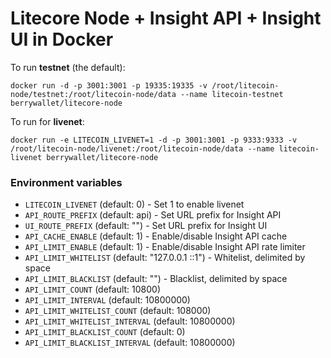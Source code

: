 Litecore Node + Insight API + Insight UI in Docker
=========

To run **testnet** (the default):

`docker run -d -p 3001:3001 -p 19335:19335 -v /root/litecoin-node/testnet:/root/litecoin-node/data --name litecoin-testnet berrywallet/litecore-node`

To run for **livenet**:

`docker run -e LITECOIN_LIVENET=1 -d -p 3001:3001 -p 9333:9333 -v /root/litecoin-node/livenet:/root/litecoin-node/data --name litecoin-livenet berrywallet/litecore-node`


### Environment variables

- `LITECOIN_LIVENET` (default: 0) - Set 1 to enable livenet
- `API_ROUTE_PREFIX` (default: api) - Set URL prefix for Insight API
- `UI_ROUTE_PREFIX` (default: "") - Set URL prefix for Insight UI
- `API_CACHE_ENABLE` (default: 1) - Enable/disable Insight API cache
- `API_LIMIT_ENABLE` (default: 1) - Enable/disable Insight API rate limiter
- `API_LIMIT_WHITELIST` (default: "127.0.0.1 ::1") - Whitelist, delimited by space
- `API_LIMIT_BLACKLIST` (default: "") - Blacklist, delimited by space
- `API_LIMIT_COUNT` (default: 10800)
- `API_LIMIT_INTERVAL` (default: 10800000)
- `API_LIMIT_WHITELIST_COUNT` (default: 108000)
- `API_LIMIT_WHITELIST_INTERVAL` (default: 10800000)
- `API_LIMIT_BLACKLIST_COUNT` (default: 0)
- `API_LIMIT_BLACKLIST_INTERVAL` (default: 10800000)
